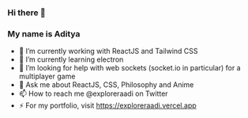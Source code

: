 ### Hi there 👋
### My name is Aditya

- 🔭 I’m currently working with ReactJS and Tailwind CSS
- 🌱 I’m currently learning electron
- 🤔 I’m looking for help with web sockets (socket.io in particular) for a multiplayer game
- 💬 Ask me about ReactJS, CSS, Philosophy and Anime
- 📫 How to reach me @exploreraadi on Twitter
- ⚡ For my portfolio, visit https://exploreraadi.vercel.app

